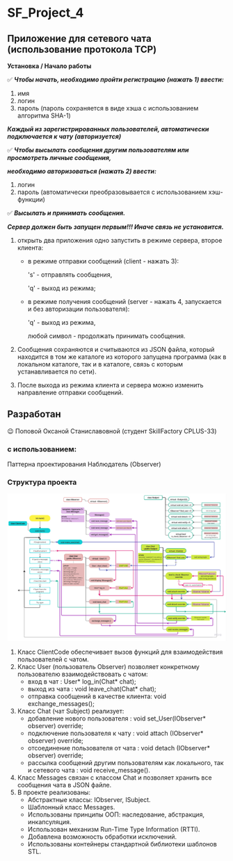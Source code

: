 # SF_Project_4
## Приложение для сетевого чата (использование протокола TCP)
**Установка / Начало работы**

:white_check_mark: ___Чтобы начать, необходимо пройти регистрацию (нажать 1) ввести:___
1. имя
2. логин
3. пароль (пароль сохраняется в виде хэша с использованием алгоритма SHA-1)

___Каждый из зарегистрированных пользователей, автоматически подключается к чату (авторизуется)___

:white_check_mark: ___Чтобы высылать сообщения другим пользователям или просмотреть личные сообщения,___

___необходимо авторизоваться (нажать 2) ввести:___
1. логин
2. пароль (автоматически преобразовывается с использованием хэш-функции)

:white_check_mark: ___Высылать и принимать сообщения.___

___Сервер должен быть запущен первым!!! Иначе связь не установится.___
1. открыть два приложения одно запустить в режиме сервера, второе клиента:
   - в режиме отправки сообщений (client - нажать 3):
  
     's' - отправлять сообщения,

     'q' - выход из режима; 
 
   - в режиме получения сообщений (server - нажать 4, запускается и без авторизации пользователя): 
 
     'q' - выход из режима,

     любой символ - продолжать принимать сообщения.
 
2. Cообщения сохраняются и считываются из JSON файла, который находится в том же каталоге из которого запущена программа
   (как в локальном каталоге, так и в каталоге, связь с которым устанавливается по сети).

3. После выхода из режима клиента и сервера можно изменить направление отправки сообщений.

## Разработан
:wink: Поповой Оксаной Станиславовной (студент SkillFactory CPLUS-33)

### c использованием:

Паттерна проектирования Наблюдатель (Observer)
   
### Структура проекта
![struct](/images/Project_4.jpg)

1. Класс ClientCode обеспечивает вызов функций для взаимодействия пользователей с чатом.
2. Класс User (пользователь Observer) позволяет конкретному пользователю взаимодействовать с чатом:
      - вход в чат : User* log_in(Chat* chat);
      - выход из чата : void leave_chat(Chat* chat);
      - отправка сообщений в качестве клиента: void exchange_messages();
3. Класс Chat (чат Subject) реализует:
      - добавление нового пользователя : void set_User(IObserver* observer) override;
      - подключение пользователя к чату : void attach (IObserver* observer) override;
      - отсоединение пользователя от чата : void detach (IObserver* observer) override;
      - рассылка сообщений другим пользователям как локального, так и сетевого чата : void receive_message().
5. Класс Messages связан с классом Chat и позволяет хранить все сообщения чата в JSON файле.
6. В проекте реализованы:
      - Абстрактные классы: IObserver, ISubject.
      - Шаблонный класс Messages.
      - Использованы принципы ООП: наследование, абстракция, инкапсуляция.
      - Использован механизм Run-Time Type Information (RTTI).
      - Добавлена возможность обработки исключений.
      - Использованы контейнеры cтандартной библиотеки шаблонов STL.
